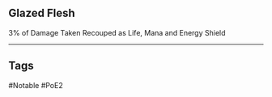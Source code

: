 ## Glazed Flesh
3% of Damage Taken Recouped as Life, Mana and Energy Shield

---
## Tags
#Notable
#PoE2
